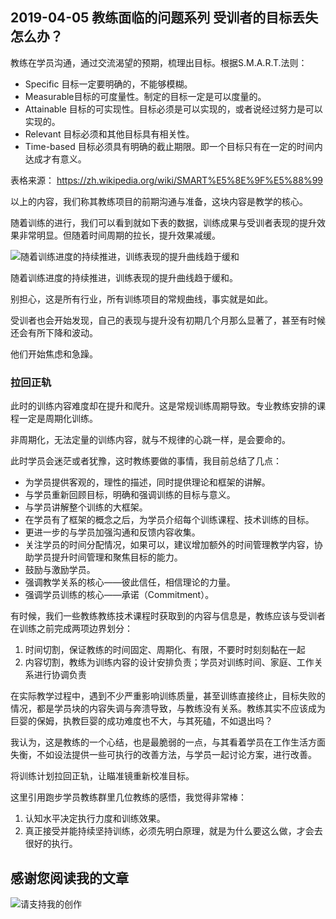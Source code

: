 ## 2019-04-05 教练面临的问题系列 受训者的目标丢失怎么办？

教练在学员沟通，通过交流渴望的预期，梳理出目标。根据S.M.A.R.T.法则：

* Specific 目标一定要明确的，不能够模糊。
* Measurable目标的可度量性。制定的目标一定是可以度量的。
* Attainable 目标的可实现性。目标必须是可以实现的，或者说经过努力是可以实现的。
* Relevant 目标必须和其他目标具有相关性。
* Time-based 目标必须具有明确的截止期限。即一个目标只有在一定的时间内达成才有意义。

表格来源： https://zh.wikipedia.org/wiki/SMART%E5%8E%9F%E5%88%99

以上的内容，我们称其教练项目的前期沟通与准备，这块内容是教学的核心。

随着训练的进行，我们可以看到就如下表的数据，训练成果与受训者表现的提升效果非常明显。但随着时间周期的拉长，提升效果减缓。

![随着训练进度的持续推进，训练表现的提升曲线趋于缓和](https://sggggy.github.io/images/pose/640.webp)

随着训练进度的持续推进，训练表现的提升曲线趋于缓和。

别担心，这是所有行业，所有训练项目的常规曲线，事实就是如此。

受训者也会开始发现，自己的表现与提升没有初期几个月那么显著了，甚至有时候还会有所下降和波动。

他们开始焦虑和急躁。

### 拉回正轨


此时的训练内容难度却在提升和爬升。这是常规训练周期导致。专业教练安排的课程一定是周期化训练。

非周期化，无法定量的训练内容，就与不规律的心跳一样，是会要命的。

此时学员会迷茫或者犹豫，这时教练要做的事情，我目前总结了几点：

* 为学员提供客观的，理性的描述，同时提供理论和框架的讲解。
* 与学员重新回顾目标，明确和强调训练的目标与意义。
* 与学员讲解整个训练的大框架。
* 在学员有了框架的概念之后，为学员介绍每个训练课程、技术训练的目标。
* 更进一步的与学员加强沟通和反馈内容收集。
* 关注学员的时间分配情况，如果可以，建议增加额外的时间管理教学内容，协助学员提升时间管理和聚焦目标的能力。
* 鼓励与激励学员。
* 强调教学关系的核心——彼此信任，相信理论的力量。
* 强调学员训练的核心——承诺（Commitment）。

有时候，我们一些教练教练技术课程时获取到的内容与信息是，教练应该与受训者在训练之前完成两项边界划分：

1. 时间切割，保证教练的时间固定、周期化、有限，不要时时刻刻黏在一起
1. 内容切割，教练为训练内容的设计安排负责；学员对训练时间、家庭、工作关系进行协调负责

在实际教学过程中，遇到不少严重影响训练质量，甚至训练直接终止，目标失败的情况，都是学员块的内容失调与奔溃导致，与教练没有关系。教练其实不应该成为巨婴的保姆，执教巨婴的成功难度也不大，与其死磕，不如退出吗？

我认为，这是教练的一个心结，也是最脆弱的一点，与其看着学员在工作生活方面失衡，不如设法提供一些可执行的改善方法，与学员一起讨论方案，进行改善。

将训练计划拉回正轨，让瞄准镜重新校准目标。

这里引用跑步学员教练群里几位教练的感悟，我觉得非常棒：

1. 认知水平决定执行力度和训练效果。
1. 真正接受并能持续坚持训练，必须先明白原理，就是为什么要这么做，才会去很好的执行。


## 感谢您阅读我的文章

![请支持我的创作](https://sggggy.github.io/images/rewards_code.jpg)